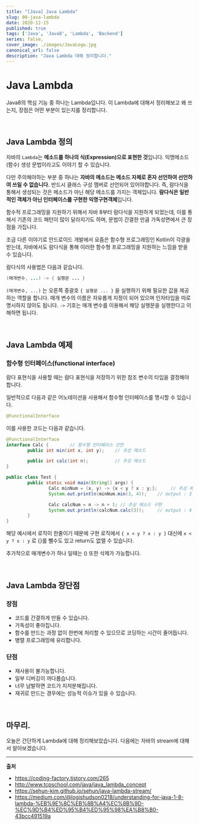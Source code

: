 ```yaml
---
title: "[Java] Java Lambda"
slug: 00-java-lambda
date: 2020-12-15
published: true
tags: ['Java', 'Java8', 'Lambda', 'Backend']
series: false,
cover_image: ./images/JavaLogo.jpg
canonical_url: false
description: "Java Lambda 대해 정리합니다."
---
```


# Java Lambda

Java8의 핵심 기능 중 하나는 Lambda입니다. 이 Lambda에 대해서 정리해보고 왜 쓰는지, 장점은 어떤 부분이 있는지를 정리합니다.

<br/>

## Java Lambda 정의

자바의 `Lambda`는 **메소드를 하나의 식(Expression)으로 표현한 것**입니다. 익명메소드(함수) 생성 문법이라고도 이야기 할 수 있습니다.

다만 주의해야하는 부분 중 하나는 **자바의 메소드는 메소드 자체로 혼자 선언하여 선언하여 쓰일 수 없습니다.** 반드시 클래스 구성 멤버로 선언되어 있어야합니다. 즉, 람다식을 통해서 생성되는 것은 메소드가 아닌 해당 메소드를 가지는 객체입니다. **람다식은 일반적인 객체가 아닌 인터페이스를 구현한 익명구현객체**입니다.


함수적 프로그래밍을 지원하기 위해서 자바 8부터 람다식을 지원하게 되었는데, 이를 통해서 기존의 코드 패턴이 많이 달라지기도 하며, 문법이 간결한 만큼 가독성면에서 큰 장점을 가집니다. 

조금 다른 이야기로 안드로이드 개발에서 요즘은 함수형 프로그래밍인 Kotlin이 각광을 받는데, 자바에서도 람다식을 통해 이러한 함수형 프로그래밍을 지원하는 느낌을 받을 수 있습니다.

람다식의 사용법은 다음과 같습니다.

```java
(매개변수, ...) -> { 실행문 ... }
```

`(매개변수, ...)` 는 오른쪽 중괄호 `{ 실행문 ... }` 을 실행하기 위해 필요한 값을 제공하는 역할을 합니다. 매개 변수의 이름은 자유롭게 지정이 되어 있으며 인자타입을 따로 명시하지 않아도 됩니다. `->` 기호는 매개 변수를 이용해서 해당 실행문을 실행한다고 이해하면 됩니다.

<br/>

## Java Lambda 예제

### 함수형 인터페이스(functional interface)

람다 표현식을 사용할 때는 람다 표현식을 저장하기 위한 참조 변수의 타입을 결정해야합니다.

일반적으로 다음과 같은 어노테이션을 사용해서 함수형 인터페이스를 명시할 수 있습니다.

```java
@FunctionalInterface
```

이를 사용한 코드는 다음과 같습니다.

```java
@FunctionalInterface
interface Calc {        // 함수형 인터페이스 선언
        public int min(int x, int y);    // 추상 메소드

        public int calc(int n);          // 추상 메소드
}

public class Test {
        public static void main(String[] args) {
                Calc minNum = (x, y) -> {x < y ? x : y;};     // 추상 메소드 구현
                System.out.println(minNum.min(3, 4));    // output : 3

                Calc calcNum = n -> n + 1; // 추상 메소드 구현
                System.out.println(calcNum.calc(3));     // output : 4
        }      
}

```

해당 예시에서 로직이 한줄이기 때문에 구현 로직에서 `{ x < y ? x : y }` 대신에 `x < y ? x : y` 로 {}를 뺄수도 있고 return도 없앨 수 있습니다.

추가적으로 매개변수가 하나 일때는 () 또한 삭제가 가능합니다.

<br/>

## Java Lambda 장단점

### 장점

- 코드를 간결하게 만들 수 있습니다.
- 가독성이 좋아집니다.
- 함수를 만드는 과정 없이 한번에 처리할 수 있으므로 코딩하는 시간이 줄어듭니다.
- 병렬 프로그래밍에 유리합니다.

### 단점

- 재사용이 불가능합니다.
- 일부 디버깅이 까다롭습니다.
- 너무 남발하면 코드가 지저분해집니다.
- 재귀로 만드는 경우에는 성능적 이슈가 있을 수 있습니다.

<br/>

## 마무리.

오늘은 간단하게 Lambda에 대해 정리해보았습니다. 다음에는 자바의 stream에 대해서 알아보겠습니다.

--- 
**출처**
- https://coding-factory.tistory.com/265
- http://www.tcpschool.com/java/java_lambda_concept
- https://sehun-kim.github.io/sehun/java-lambda-stream/
- https://medium.com/@logishudson0218/understanding-for-java-1-8-lambda-%EB%9E%8C%EB%8B%A4%EC%8B%9D-%EC%9D%B4%ED%95%B4%ED%95%98%EA%B8%B0-43bcc491519a
